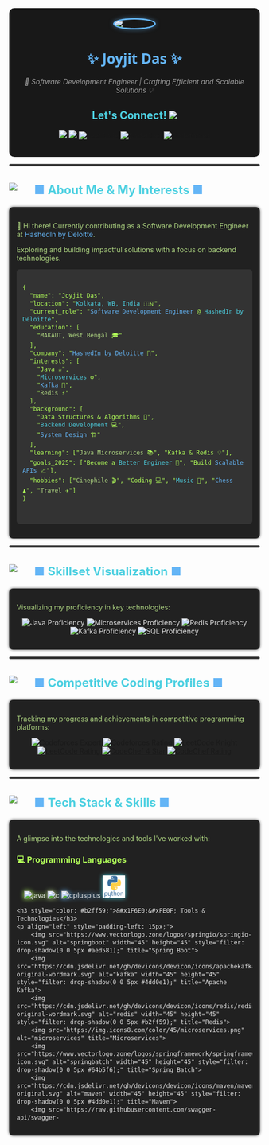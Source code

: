 <div align="center" style="background-color: #181818; color: #f0f0f0; padding: 20px; border-radius: 10px;">
    <a href="https://github.com/joyjitdas3918" target="_blank">
        <img src="https://media.licdn.com/dms/image/v2/D4E03AQHDoC6Uj8Xscw/profile-displayphoto-shrink_400_400/profile-displayphoto-shrink_400_400/0/1725519214622?e=1749686400&v=beta&t=q3QmewIomt-fIcGoJnY9HWMcjenxFMEQUHEn24FdHuI"
             alt="Joyjit Das"
             width="150"
             height="150"
             style="border-radius: 50%;
                    border: 3px solid #64b5f6;
                    box-shadow: 0 0 10px rgba(100, 181, 246, 0.5);
                    transition: transform 0.3s ease-in-out;"
             onmouseover="this.style.transform='scale(1.05)'"
             onmouseout="this.style.transform='scale(1)'"
        >
    </a>
    <h1 align="center" style="color: #64b5f6; font-family: 'Segoe UI', Tahoma, Geneva, Verdana, sans-serif;">
        ✨ Joyjit Das ✨
    </h1>
    <p align="center" style="color: #9e9e9e; font-style: italic;">
        🚀 Software Development Engineer | Crafting Efficient and Scalable Solutions 💡
    </p>
    <h2 align="center" style="color: #4dd0e1;">
        Let's Connect! <img src="https://raw.githubusercontent.com/MartinHeinz/MartinHeinz/master/wave.gif" width="30">
    </h2>
    <p align="center">
        <a href="https://www.linkedin.com/in/joyjit-das/">
            <img height="50" src="https://img.shields.io/badge/LinkedIn-%230077B5.svg?style=for-the-badge&logo=linkedin&logoColor=white"/>
        </a>
        <a href="https://www.instagram.com/joyjit_codes/">
            <img height="50" src="https://img.shields.io/badge/Instagram-%23E4405F.svg?style=for-the-badge&logo=instagram&logoColor=white"/>
        </a>
        <a href="https://leetcode.com/joyjit_codes/" target="_blank">
            <img height="50" src="https://img.shields.io/badge/LeetCode-FFA116?style=for-the-badge&logo=leetcode&logoColor=black" alt="LeetCode">
        </a>
        <a href="https://www.codechef.com/users/joyjit_das" target="_blank">
            <img height="50" src="https://img.shields.io/badge/CodeChef-%23ED7717.svg?style=for-the-badge&logo=codechef&logoColor=white" alt="CodeChef">
        </a>
        <a href="https://codeforces.com/profile/peter_griffin_codes" target="_blank">
            <img height="50" src="https://img.shields.io/badge/Codeforces-%234CAF50.svg?style=for-the-badge&logo=codeforces&logoColor=white" alt="Codeforces">
        </a>
    </p>
</div>
<hr style="border: 2px solid #424242; border-radius: 5px;">

<h2 style="color: #4dd0e1; font-size: 1.7em;">
    <img src="https://img.icons8.com/ios-filled/40/f0f0f0/user-male.png" align="left" width="40" style="margin-right: 10px;">
    <span style="color: #64b5f6;">&#9632;</span> About Me & My Interests <span style="color: #64b5f6;">&#9632;</span>
</h2>
<div style="background-color: #212121; color: #e0e0e0; padding: 15px; border-radius: 8px; box-shadow: 0 0 5px #333;">
    <p style="color: #aed581;">
        👋 Hi there! Currently contributing as a Software Development Engineer at <a href="https://www2.deloitte.com/in/en.html" target="_blank" style="color: #64b5f6; text-decoration: none;">HashedIn by Deloitte</a>.
    </p>
    <p style="color: #aed581;">
        Exploring and building impactful solutions with a focus on backend technologies.
    </p>
    <pre style="background-color: #333; padding: 12px; border-radius: 6px; color:#b2ff59; font-family: 'Consolas', monospace; overflow-x: auto;">
        <code>
{
  "name": "Joyjit Das",
  "location": "<span style='color: #4dd0e1;'>Kolkata, WB, India</span> 🇮🇳",
  "current_role": "<span style='color: #64b5f6;'>Software Development Engineer</span> @ <span style='color: #4dd0e1;'>HashedIn by Deloitte</span>",
  "education": [
    "<span style='color: #aed581;'>MAKAUT, West Bengal</span> 🎓"
  ],
  "company": "<span style='color: #64b5f6;'>HashedIn by Deloitte</span> 🏢",
  "interests": [
    "<span style='color: #b2ff59;'>Java</span> ☕",
    "<span style='color: #4dd0e1;'>Microservices</span> ⚙️",
    "<span style='color: #64b5f6;'>Kafka</span> 🚀",
    "<span style='color: #aed581;'>Redis</span> ⚡"
  ],
  "background": [
    "<span style='color: #b2ff59;'>Data Structures & Algorithms</span> 🧠",
    "<span style='color: #4dd0e1;'>Backend Development</span> 💻",
    "<span style='color: #64b5f6;'>System Design</span> 🏗️"
  ],
  "learning": ["<span style='color: #aed581;'>Java Microservices</span> 📚", "<span style='color: #b2ff59;'>Kafka & Redis</span> 💡"],
  "goals_2025": ["Become a <span style='color: #4dd0e1;'>Better Engineer</span> 💪", "Build <span style='color: #64b5f6;'>Scalable APIs</span> 📈"],
  "hobbies": ["<span style='color: #aed581;'>Cinephile</span> 🎬", "<span style='color: #b2ff59;'>Coding</span> 💻", "<span style='color: #4dd0e1;'>Music</span> 🎸", "<span style='color: #64b5f6;'>Chess</span> ♟️", "<span style='color: #aed581;'>Travel</span> ✈️"]
}
        </code>
    </pre>
</div>

<hr style="border: 2px solid #424242; border-radius: 5px;">

<h2 style="color: #4dd0e1; font-size: 1.7em;">
    <img src="https://img.icons8.com/ios-filled/40/f0f0f0/bar-chart.png" align="left" width="40" style="margin-right: 10px;">
    <span style="color: #64b5f6;">&#9632;</span> Skillset Visualization <span style="color: #64b5f6;">&#9632;</span>
</h2>
<div style="background-color: #212121; color: #e0e0e0; padding: 15px; border-radius: 8px; box-shadow: 0 0 5px #333;">
    <p style="color: #aed581;">
        Visualizing my proficiency in key technologies:
    </p>
    <p align="center">
        <img src="https://progress-bar-svg-portable.vercel.app/?label=Java&value=80&max=100&color=b2ff59" alt="Java Proficiency">
        <img src="https://progress-bar-svg-portable.vercel.app/?label=Microservices&value=60&max=100&color=4dd0e1" alt="Microservices Proficiency">
        <img src="https://progress-bar-svg-portable.vercel.app/?label=Redis&value=60&max=100&color=aed581" alt="Redis Proficiency">
        <img src="https://progress-bar-svg-portable.vercel.app/?label=Kafka&value=80&max=100&color=64b5f6" alt="Kafka Proficiency">
        <img src="https://progress-bar-svg-portable.vercel.app/?label=SQL&value=80&max=100&color=b2ff59" alt="SQL Proficiency">
    </p>
</div>

<hr style="border: 2px solid #424242; border-radius: 5px;">

<h2 style="color: #4dd0e1; font-size: 1.7em;">
    <img src="https://img.icons8.com/ios-filled/40/f0f0f0/medal.png" align="left" width="40" style="margin-right: 10px;">
    <span style="color: #64b5f6;">&#9632;</span> Competitive Coding Profiles <span style="color: #64b5f6;">&#9632;</span>
</h2>
<div style="background-color: #212121; color: #e0e0e0; padding: 15px; border-radius: 8px; box-shadow: 0 0 5px #333;">
    <p style="color: #aed581;">
        Tracking my progress and achievements in competitive programming platforms:
    </p>
    <p align="center">
        <a href="https://codeforces.com/profile/peter_griffin_codes" target="_blank">
            <img src="https://img.shields.io/badge/Codeforces-Expert-%23C3E88D?style=for-the-badge&logo=codeforces&logoColor=black" alt="Codeforces Expert">
            <img src="https://img.shields.io/badge/Rating-1604-%23C3E88D?style=flat-square" alt="Codeforces Rating">
        </a>
        <a href="https://leetcode.com/joyjit_codes/" target="_blank">
            <img src="https://img.shields.io/badge/LeetCode-Knight-%2380CBC4?style=for-the-badge&logo=leetcode&logoColor=black" alt="LeetCode Knight">
            <img src="https://img.shields.io/badge/Rating-2137-%2380CBC4?style=flat-square" alt="LeetCode Rating">
        </a>
        <a href="https://www.codechef.com/users/joyjit_das" target="_blank">
            <img src="https://img.shields.io/badge/CodeChef-4%20Star-%23F08080?style=for-the-badge&logo=codechef&logoColor=black" alt="CodeChef 4 Star">
            <img src="https://img.shields.io/badge/Rating-1969-%23F08080?style=flat-square" alt="CodeChef Rating">
        </a>
    </p>
</div>

<hr style="border: 2px solid #424242; border-radius: 5px;">

<h2 style="color: #4dd0e1; font-size: 1.7em;">
    <img src="https://img.icons8.com/ios-filled/40/f0f0f0/console.png" align="left" width="40" style="margin-right: 10px;">
    <span style="color: #64b5f6;">&#9632;</span> Tech Stack & Skills <span style="color: #64b5f6;">&#9632;</span>
</h2>
<div style="background-color: #212121; color: #e0e0e0; padding: 15px; border-radius: 8px; box-shadow: 0 0 5px #333;">
    <p style="color: #aed581;">
        A glimpse into the technologies and tools I've worked with:
    </p>
    <h3 style="color: #b2ff59;">&#x1F4BB; Programming Languages</h3>
    <p align="left" style="padding-left: 15px;">
        <img src="https://cdn.jsdelivr.net/gh/devicons/devicon/icons/java/java-original.svg" alt="java" width="45" height="45" style="filter: drop-shadow(0 0 5px #b2ff59);" title="Java (Java 8)">
        <img src="https://cdn.jsdelivr.net/gh/devicons/devicon/icons/c/c-original.svg" alt="c" width="45" height="45" style="filter: drop-shadow(0 0 5px #aed581);" title="C">
        <img src="https://cdn.jsdelivr.net/gh/devicons/devicon/icons/cplusplus/cplusplus-original.svg" alt="cplusplus" width="45" height="45" style="filter: drop-shadow(0 0 5px #64b5f6);" title="C++">
        <img src="https://raw.githubusercontent.com/devicons/devicon/master/icons/python/python-original-wordmark.svg" alt="python" width="45" height="45" style="filter: drop-shadow(0 0 5px #4dd0e1);" title="Python">
    </p>

    <h3 style="color: #b2ff59;">&#x1F6E0;&#xFE0F; Tools & Technologies</h3>
    <p align="left" style="padding-left: 15px;">
        <img src="https://www.vectorlogo.zone/logos/springio/springio-icon.svg" alt="springboot" width="45" height="45" style="filter: drop-shadow(0 0 5px #aed581);" title="Spring Boot">
        <img src="https://cdn.jsdelivr.net/gh/devicons/devicon/icons/apachekafka/apachekafka-original-wordmark.svg" alt="kafka" width="45" height="45" style="filter: drop-shadow(0 0 5px #4dd0e1);" title="Apache Kafka">
        <img src="https://cdn.jsdelivr.net/gh/devicons/devicon/icons/redis/redis-original-wordmark.svg" alt="redis" width="45" height="45" style="filter: drop-shadow(0 0 5px #b2ff59);" title="Redis">
        <img src="https://img.icons8.com/color/45/microservices.png" alt="microservices" title="Microservices">
        <img src="https://www.vectorlogo.zone/logos/springframework/springframework-icon.svg" alt="springbatch" width="45" height="45" style="filter: drop-shadow(0 0 5px #64b5f6);" title="Spring Batch">
        <img src="https://cdn.jsdelivr.net/gh/devicons/devicon/icons/maven/maven-original.svg" alt="maven" width="45" height="45" style="filter: drop-shadow(0 0 5px #4dd0e1);" title="Maven">
        <img src="https://raw.githubusercontent.com/swagger-api/swagger-
